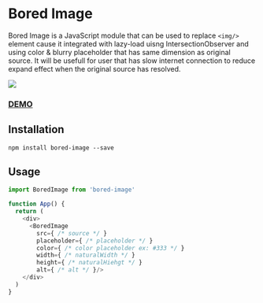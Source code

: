 # Bored Image
Bored Image is a JavaScript module that can be used to replace `<img/>` element cause it integrated with lazy-load uisng IntersectionObserver and using color & blurry placeholder that has same dimension as original source. It will be usefull for user that has slow internet connection to reduce expand effect when the original source has resolved.

![](demo.gif)

### [DEMO](https://bored-image.ihavemind.com/)

## Installation
`npm install bored-image --save`

## Usage
```javascript
import BoredImage from 'bored-image'

function App() {
  return (
    <div>
      <BoredImage
        src={ /* source */ }
        placeholder={ /* placeholder */ }
        color={ /* color placeholder ex: #333 */ }
        width={ /* naturalWidth */ }
        height={ /* naturalHiehgt */ }
        alt={ /* alt */ }/>
    </div>
  )
}
```
